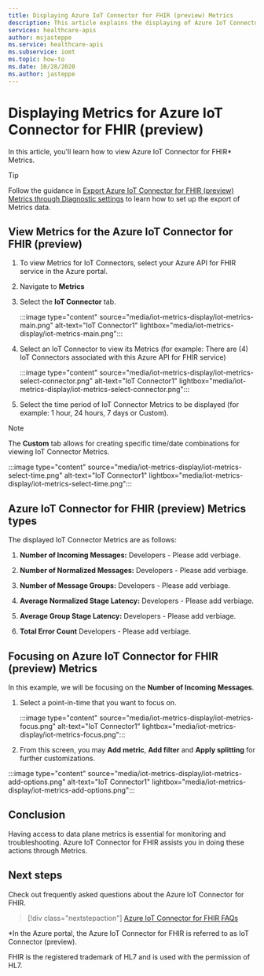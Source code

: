 ```yaml
---
title: Displaying Azure IoT Connector for FHIR (preview) Metrics
description: This article explains the displaying of Azure IoT Connector for FHIR (preview) Metrics
services: healthcare-apis
author: msjasteppe
ms.service: healthcare-apis
ms.subservice: iomt
ms.topic: how-to
ms.date: 10/28/2020
ms.author: jasteppe
---
```


# Displaying Metrics for Azure IoT Connector for FHIR (preview) 

In this article, you'll learn how to view Azure IoT Connector for FHIR* Metrics. 

> [!TIP]
> Follow the guidance in [Export Azure IoT Connector for FHIR (preview) Metrics through Diagnostic settings](https://docs.microsoft.com/azure/healthcare-apis/iot-metrics-diagnostics-export) to learn how to set up the export of Metrics data.

## View Metrics for the Azure IoT Connector for FHIR (preview)
1. To view Metrics for IoT Connectors, select your Azure API for FHIR service in the Azure portal. 

2. Navigate to **Metrics** 

3. Select the **IoT Connector** tab.

   :::image type="content" source="media/iot-metrics-display/iot-metrics-main.png" alt-text="IoT Connector1" lightbox="media/iot-metrics-display/iot-metrics-main.png"::: 

4. Select an IoT Connector to view its Metrics (for example: There are (4) IoT Connectors associated with this Azure API for FHIR service)

   :::image type="content" source="media/iot-metrics-display/iot-metrics-select-connector.png" alt-text="IoT Connector1" lightbox="media/iot-metrics-display/iot-metrics-select-connector.png"::: 

5. Select the time period of IoT Connector Metrics to be displayed (for example: 1 hour, 24 hours, 7 days or Custom).

> [!NOTE]
> The **Custom** tab allows for creating specific time/date combinations for viewing IoT Connector Metrics.

   :::image type="content" source="media/iot-metrics-display/iot-metrics-select-time.png" alt-text="IoT Connector1" lightbox="media/iot-metrics-display/iot-metrics-select-time.png"::: 
 
## Azure IoT Connector for FHIR (preview) Metrics types
The displayed IoT Connector Metrics are as follows:

1. **Number of Incoming Messages:** Developers - Please add verbiage.

2. **Number of Normalized Messages:** Developers - Please add verbiage.

3. **Number of Message Groups:** Developers - Please add verbiage.

4. **Average Normalized Stage Latency:** Developers - Please add verbiage.

5. **Average Group Stage Latency:** Developers - Please add verbiage. 

6. **Total Error Count** Developers - Please add verbiage. 

## Focusing on Azure IoT Connector for FHIR (preview) Metrics
In this example, we will be focusing on the **Number of Incoming Messages**.

1. Select a point-in-time that you want to focus on.

   :::image type="content" source="media/iot-metrics-display/iot-metrics-focus.png" alt-text="IoT Connector1" lightbox="media/iot-metrics-display/iot-metrics-focus.png"::: 

2. From this screen, you may **Add metric**, **Add filter** and **Apply splitting** for further customizations. 

:::image type="content" source="media/iot-metrics-display/iot-metrics-add-options.png" alt-text="IoT Connector1" lightbox="media/iot-metrics-display/iot-metrics-add-options.png"::: 

## Conclusion 
Having access to data plane metrics is essential for monitoring and troubleshooting.  Azure IoT Connector for FHIR assists you in doing these actions through Metrics. 

## Next steps

Check out frequently asked questions about the Azure IoT Connector for FHIR.

>[!div class="nextstepaction"]
>[Azure IoT Connector for FHIR FAQs](fhir-faq.md)

*In the Azure portal, the Azure IoT Connector for FHIR is referred to as IoT Connector (preview).

FHIR is the registered trademark of HL7 and is used with the permission of HL7.